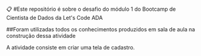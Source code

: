 :clipboard: #Este repositório é sobre o desafio do módulo 1 do Bootcamp de Cientista de Dados da Let's Code ADA


##Foram utilizadas todos os conhecimentos produzidos em sala de aula na construção dessa atividade

A atividade consiste em criar uma tela de cadastro.